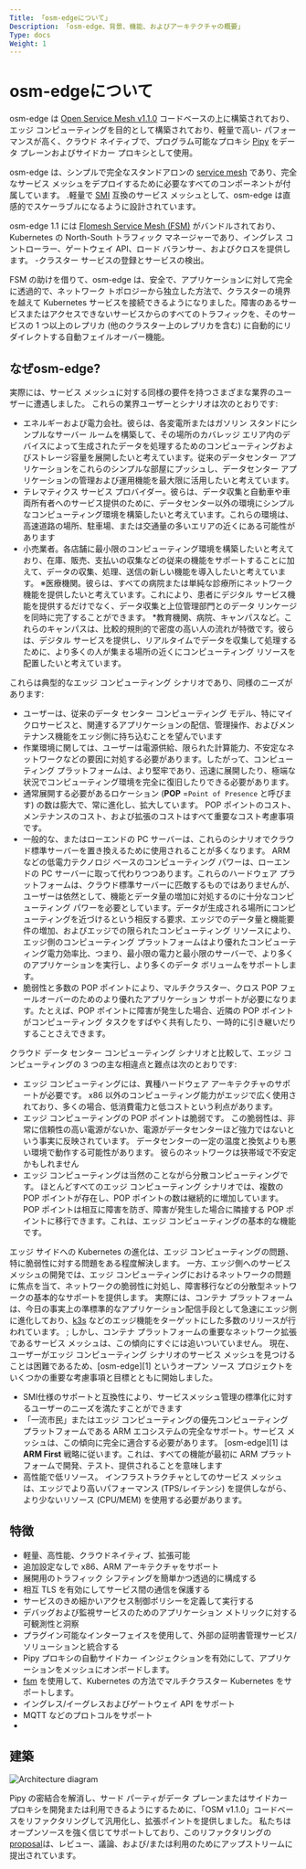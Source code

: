 ```yaml
---
Title: 「osm-edgeについて」
Description: 「osm-edge、背景、機能、およびアーキテクチャの概要」
Type: docs
Weight: 1
---
```


# osm-edgeについて

osm-edge は [Open Service Mesh v1.1.0](https://github.com/openservicemesh/osm/tree/release-v1.1) コードベースの上に構築されており、エッジ コンピューティングを目的として構築されており、軽量で高い- パフォーマンスが高く、クラウド ネイティブで、プログラム可能なプロキシ [Pipy](https://github.com/flomesh-io/pipy) をデータ プレーンおよびサイドカー プロキシとして使用。

osm-edge は、シンプルで完全なスタンドアロンの [service mesh](https://en.wikipedia.org/wiki/Service_mesh) であり、完全なサービス メッシュをデプロイするために必要なすべてのコンポーネントが付属しています。 .軽量で [SMI](https://smi-spec.io/) 互換のサービス メッシュとして、osm-edge は直感的でスケーラブルになるように設計されています。

osm-edge 1.1 には [Flomesh Service Mesh (FSM)](https://github.com/flomesh-io/fsm) がバンドルされており、Kubernetes の North-South トラフィック マネージャーであり、イングレス コントローラー、ゲートウェイ API、ロード バランサー、およびクロスを提供します。 -クラスター サービスの登録とサービスの検出。

FSM の助けを借りて、osm-edge は、安全で、アプリケーションに対して完全に透過的で、ネットワーク トポロジーから独立した方法で、クラスターの境界を越えて Kubernetes サービスを接続できるようになりました。障害のあるサービスまたはアクセスできないサービスからのすべてのトラフィックを、そのサービスの 1 つ以上のレプリカ (他のクラスター上のレプリカを含む) に自動的にリダイレクトする自動フェイルオーバー機能。

## なぜosm-edge?

実際には、サービス メッシュに対する同様の要件を持つさまざまな業界のユーザーに遭遇しました。 これらの業界ユーザーとシナリオは次のとおりです:

* エネルギーおよび電力会社。彼らは、各変電所またはガソリン スタンドにシンプルなサーバー ルームを構築して、その場所のカバレッジ エリア内のデバイスによって生成されたデータを処理するためのコンピューティングおよびストレージ容量を展開したいと考えています。従来のデータセンター アプリケーションをこれらのシンプルな部屋にプッシュし、データセンター アプリケーションの管理および運用機能を最大限に活用したいと考えています。
* テレマティクス サービス プロバイダー。彼らは、データ収集と自動車や車両所有者へのサービス提供のために、データセンター以外の環境にシンプルなコンピューティング環境を構築したいと考えています。これらの環境は、高速道路の場所、駐車場、または交通量の多いエリアの近くにある可能性があります
* 小売業者。各店舗に最小限のコンピューティング環境を構築したいと考えており、在庫、販売、支払いの収集などの従来の機能をサポートすることに加えて、データの収集、処理、送信の新しい機能を導入したいと考えています。
※医療機関。彼らは、すべての病院または単純な診療所にネットワーク機能を提供したいと考えています。これにより、患者にデジタル サービス機能を提供するだけでなく、データ収集と上位管理部門とのデータ リンケージを同時に完了することができます。
*教育機関、病院、キャンパスなど。これらのキャンパスは、比較的規則的で密度の高い人の流れが特徴です。彼らは、デジタル サービスを提供し、リアルタイムでデータを収集して処理するために、より多くの人が集まる場所の近くにコンピューティング リソースを配置したいと考えています。

これらは典型的なエッジ コンピューティング シナリオであり、同様のニーズがあります:
 
* ユーザーは、従来のデータ センター コンピューティング モデル、特にマイクロサービスと、関連するアプリケーションの配信、管理操作、およびメンテナンス機能をエッジ側に持ち込むことを望んでいます
* 作業環境に関しては、ユーザーは電源供給、限られた計算能力、不安定なネットワークなどの要因に対処する必要があります。したがって、コンピューティング プラットフォームは、より堅牢であり、迅速に展開したり、極端な状況でコンピューティング環境を完全に復旧したりできる必要があります。
* 通常展開する必要があるロケーション (**POP** =`Point of Presence` と呼びます) の数は膨大で、常に進化し、拡大しています。 POP ポイントのコスト、メンテナンスのコスト、および拡張のコストはすべて重要なコスト考慮事項です。
* 一般的な、またはローエンドの PC サーバーは、これらのシナリオでクラウド標準サーバーを置き換えるために使用されることが多くなります。 ARM などの低電力テクノロジ ベースのコンピューティング パワーは、ローエンドの PC サーバーに取って代わりつつあります。これらのハードウェア プラットフォームは、クラウド標準サーバーに匹敵するものではありませんが、ユーザーは依然として、機能とデータ量の増加に対処するのに十分なコンピューティング パワーを必要としています。データが生成される場所にコンピューティングを近づけるという相反する要求、エッジでのデータ量と機能要件の増加、およびエッジでの限られたコンピューティング リソースにより、エッジ側のコンピューティング プラットフォームはより優れたコンピューティング電力効率比、つまり、最小限の電力と最小限のサーバーで、より多くのアプリケーションを実行し、より多くのデータ ボリュームをサポートします。
* 脆弱性と多数の POP ポイントにより、マルチクラスター、クロス POP フェールオーバーのためのより優れたアプリケーション サポートが必要になります。たとえば、POP ポイントに障害が発生した場合、近隣の POP ポイントがコンピューティング タスクをすばやく共有したり、一時的に引き継いだりすることさえできます。

クラウド データ センター コンピューティング シナリオと比較して、エッジ コンピューティングの 3 つの主な相違点と難点は次のとおりです:

* エッジ コンピューティングには、異種ハードウェア アーキテクチャのサポートが必要です。 x86 以外のコンピューティング能力がエッジで広く使用されており、多くの場合、低消費電力と低コストという利点があります。
* エッジ コンピューティングの POP ポイントは脆弱です。 この脆弱性は、非常に信頼性の高い電源がないか、電源がデータセンターほど強力ではないという事実に反映されています。 データセンターの一定の温度と換気よりも悪い環境で動作する可能性があります。 彼らのネットワークは狭帯域で不安定かもしれません
* エッジ コンピューティングは当然のことながら分散コンピューティングです。 ほとんどすべてのエッジ コンピューティング シナリオでは、複数の POP ポイントが存在し、POP ポイントの数は継続的に増加しています。 POP ポイントは相互に障害を防ぎ、障害が発生した場合に隣接する POP ポイントに移行できます。これは、エッジ コンピューティングの基本的な機能です。

エッジ サイドへの Kubernetes の進化は、エッジ コンピューティングの問題、特に脆弱性に対する問題をある程度解決します。 一方、エッジ側へのサービス メッシュの開発では、エッジ コンピューティングにおけるネットワークの問題に焦点を当て、ネットワークの脆弱性に対処し、障害移行などの分散型ネットワークの基本的なサポートを提供します。 実際には、コンテナ プラットフォームは、今日の事実上の準標準的なアプリケーション配信手段として急速にエッジ側に進化しており、[k3s](https://k3s.io) などのエッジ機能をターゲットにした多数のリリースが行われています。 ; しかし、コンテナ プラットフォームの重要なネットワーク拡張であるサービス メッシュは、この傾向にすぐには追いついていません。 現在、ユーザーがエッジ コンピューティング シナリオのサービス メッシュを見つけることは困難であるため、[osm-edge][1] というオープン ソース プロジェクトをいくつかの重要な考慮事項と目標とともに開始しました。

* SMI仕様のサポートと互換性により、サービスメッシュ管理の標準化に対するユーザーのニーズを満たすことができます
* 「一流市民」またはエッジ コンピューティングの優先コンピューティング プラットフォームである ARM エコシステムの完全なサポート。サービス メッシュは、この傾向に完全に適合する必要があります。 [osm-edge][1] は **ARM First** 戦略に従います。これは、すべての機能が最初に ARM プラットフォームで開発、テスト、提供されることを意味します
* 高性能で低リソース。 インフラストラクチャとしてのサービス メッシュは、エッジでより高いパフォーマンス (TPS/レイテンシ) を提供しながら、より少ないリソース (CPU/MEM) を使用する必要があります。

## 特徴

* 軽量、高性能、クラウドネイティブ、拡張可能
* 追加設定なしで x86、ARM アーキテクチャをサポート
* 展開用のトラフィック シフティングを簡単かつ透過的に構成する
* 相互 TLS を有効にしてサービス間の通信を保護する
* サービスのきめ細かいアクセス制御ポリシーを定義して実行する
* デバッグおよび監視サービスのためのアプリケーション メトリックに対する可観測性と洞察
* プラグイン可能なインターフェイスを使用して、外部の証明書管理サービス/ソリューションと統合する
* Pipy プロキシの自動サイドカー インジェクションを有効にして、アプリケーションをメッシュにオンボードします。
* [fsm](https://github.com/flomesh-io/fsm) を使用して、Kubernetes の方法でマルチクラスター Kubernetes をサポートします。
* イングレス/イーグレスおよびゲートウェイ API をサポート
* MQTT などのプロトコルをサポート
* 
## 建築

![Architecture diagram](https://user-images.githubusercontent.com/2224492/176060685-8504c433-c91b-4f9e-9754-f9ccb6c28a87.png)

Pipy の密結合を解消し、サード パーティがデータ プレーンまたはサイドカー プロキシを開発または利用できるようにするために、「OSM v1.1.0」コードベースをリファクタリングして汎用化し、拡張ポイントを提供しました。 私たちはオープンソースを強く信じてサポートしており、このリファクタリングの[proposal](https://github.com/openservicemesh/osm/issues/4874)は、レビュー、議論、および/または利用のためにアップストリームに提出されています。